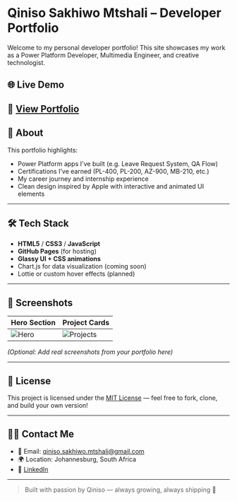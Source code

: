 # Qiniso Sakhiwo Mtshali – Developer Portfolio

Welcome to my personal developer portfolio! This site showcases my work as a Power Platform Developer, Multimedia Engineer, and creative technologist.

## 🌐 Live Demo

**🔗 [View Portfolio](https://qinisomtshali.github.io/qiniso-portfolio/)**  
---

## 🚀 About

This portfolio highlights:

- Power Platform apps I've built (e.g. Leave Request System, QA Flow)
- Certifications I’ve earned (PL-400, PL-200, AZ-900, MB-210, etc.)
- My career journey and internship experience
- Clean design inspired by Apple with interactive and animated UI elements

---

## 🛠️ Tech Stack

- **HTML5** / **CSS3** / **JavaScript**
- **GitHub Pages** (for hosting)
- **Glassy UI + CSS animations**
- Chart.js for data visualization (coming soon)
- Lottie or custom hover effects (planned)

---

## 📸 Screenshots

| Hero Section | Project Cards |
|--------------|---------------|
| ![Hero](Images/hero-screenshot.png) | ![Projects](Images/projects-screenshot.png) |

_(Optional: Add real screenshots from your portfolio here)_

---

## 📄 License

This project is licensed under the [MIT License](LICENSE) — feel free to fork, clone, and build your own version!

---

## 🙋‍♂️ Contact Me

- 📧 Email: qiniso.sakhiwo.mtshali@gmail.com
- 🌍 Location: Johannesburg, South Africa
- 💼 [LinkedIn](https://www.linkedin.com/in/qiniso-mtshali-532394173/)

---

> Built with passion by Qiniso — always growing, always shipping 🚀
